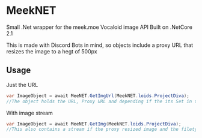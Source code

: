 # MeekNET
Small .Net wrapper for the meek.moe Vocaloid image API
Built on .NetCore 2.1

This is made with Discord Bots in mind, so objects include a proxy URL that resizes the image to a hegt of 500px

## Usage

Just the URL
```cs
var ImageObject = await MeeNET.GetImgUrl(MeekNET.loids.ProjectDiva);
//The object holds the URL, Proxy URL and depending if the its Set in the API DB, a creator message 
```

With image stream
```cs
var ImageObject = await MeeNET.GetImg(MeekNET.loids.ProjectDiva);
//This also contains a stream if the proxy resized image and the filetype 
```
